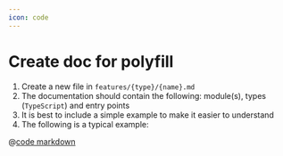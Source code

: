 ```yaml
---
icon: code
---
```


# Create doc for polyfill

1. Create a new file in `features/{type}/{name}.md`
2. The documentation should contain the following: module(s), types (`TypeScript`) and entry points
3. It is best to include a simple example to make it easier to understand
4. The following is a typical example:

@[code markdown](../../features/es-standard/json.md)
